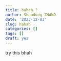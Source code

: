 ```yaml
---
title: hahah ?
author: Shaodong ZHANG
date: '2023-12-03'
slug: hahah
categories: []
tags: []
draft: yes
---
```


try this bhah